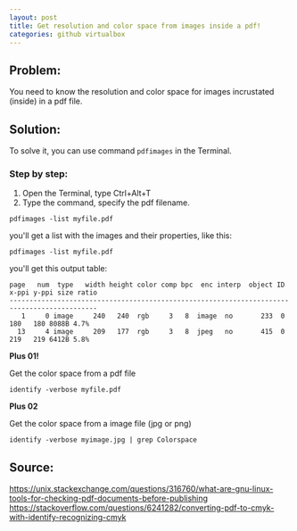 ```yaml
---
layout: post
title: Get resolution and color space from images inside a pdf!
categories: github virtualbox
---
```


## Problem: 

You need to know the resolution and color space for images incrustated (inside) in a pdf file.


## Solution:
To solve it, you can use command `pdfimages` in the Terminal.

### Step by step:

1. Open the Terminal, type Ctrl+Alt+T
2. Type the command, specify the pdf filename.
```
pdfimages -list myfile.pdf
```
you'll get a list with the images and their properties, like this:
```
pdfimages -list myfile.pdf
```
you'll get this output table:
```
page   num  type   width height color comp bpc  enc interp  object ID x-ppi y-ppi size ratio
--------------------------------------------------------------------------------------------
   1     0 image     240   240  rgb     3   8  image  no       233  0   180   180 8088B 4.7%
  13     4 image     209   177  rgb     3   8  jpeg   no       415  0   219   219 6412B 5.8%
```

**Plus 01!**

Get the color space from a pdf file
```
identify -verbose myfile.pdf
```

**Plus 02**

Get the color space from a image file (jpg or png)
```
identify -verbose myimage.jpg | grep Colorspace
```


## Source:

<https://unix.stackexchange.com/questions/316760/what-are-gnu-linux-tools-for-checking-pdf-documents-before-publishing>\
<https://stackoverflow.com/questions/6241282/converting-pdf-to-cmyk-with-identify-recognizing-cmyk>
